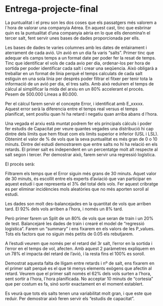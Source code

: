# Entrega-projecte-final

La puntualitat i el preu son les dos coses que els passatgers més valorem a l´hora de valorar una companyia Aérea. En aquest cast, tinc que esbrinar quin es la puntualitat d’una companyia aèria en lo que ells denomina’n el tercer salt, fent servir unes bases de dades proporcionada per ells. 

Les bases de dades te varies columnes amb les dates de enlairament i aterrament de cada avió. Un avió en un dia fa varis “salts”. Primer tinc que adequar els camps temps a un format date per poder fer la resat de temps. Tinc que identificar el vols de cada avio per dia, ordenar-los per hora de sortida per poder identificar cada salt i crear una seqüencia. Això obligarà a treballar en un format de línia perquè el temps calculats de cada salt estiguin en una sola línia per després poder filtrar el fitxer per tenir tota la informació de un avió per dia, el tres salts. Amb això reduirem el temps de càlcul al simplificar la mida del arxiu en un 80% accelerant el procés. Pesem de 500.000 Líneas a 80.000.

Per el càlcul farem servir el concepte Error, i identificat amb E_xxxxx. Aquest error serà la diferencia entre el temps real versus el temps planificat, sent positiu quan hi ha retard i negatiu quan arriba abans d l’hora.

Una vegada el arxiu està muntat podrem fer els principals càlculs i poder fer estudis de Capacitat per veure quantes vegades una distribució hi cap dintre dels límits que hem fitxat com els límits superior e inferior (USL i LSL). Obtenint el valor de % de vols que la seva puntualitat es més gran de 0 o 10 minuts.
Dintre del estudi demostrarem que entre salts no hi ha relació en els retards. El primer salt es independent en un percentatge molt alt respecte al salt segon i tercer. Per demostrar això, farem servir una regressió logística. 

El procés serà:

Filtrarem els temps que el Error siguin més grans de 30 minuts. Aquet valor de 30 minuts, és escollit entre els experts d’aviació que van participar en aquest estudi i que representa el 3% del total dels vols. Fer aquest cribratge es per eliminar incidències mols aleatòries que no més aporten soroll al estudi.

Les dades son molt des-balancejades en la quantitat de vols que arriben tard. El 92% dels vols arriben a l’hora, i només un 8% tard. 

Però primer farem un Split de un 80% de vols que seran de  train i un 20% de test. Balancejaré les dades de train i crearé el model de “regressió logística”. Farem un “summary” i ens fixarem en els valors de les P_values. Tots els factors que no siguin més petits de 0.05 els rebutjarem. 

A l’estudi veurem que només per el retard del 3r salt, l’error en la sortida i l’error en el temps de vol, afecten. Amb aquest 2 paràmetres expliquem en un 78% el impacta del retard de l’avió, i la resta fins el 100% es soroll.

Demostrat aquesta falta de lligam entre retards i nº de salt, ens fixarem en el primer salt perquè es el que té menys elements exògens que afectin al retard. Veurem que el primer salt només el 62% dels vols surten a l’hora, sent sortir a l’hora, l`hora planificada. No acceptar 10 minuts de “cortesia” que per costum es fa, sinó sortir exactament en el moment establert. 

Es veurà que tots els salts tenen una variabilitat molt gran, i que este que reduir. Per demostrar això feren servir els “estudis de capacitat”.

